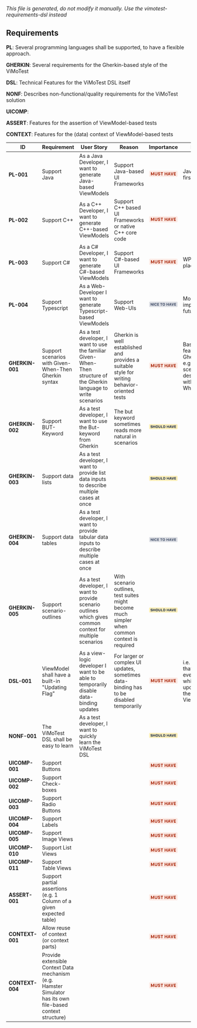 _This file is generated, do not modify it manually. Use the vimotest-requirements-dsl instead_

## Requirements

**PL**: Several programming languages shall be supported, to have a flexible approach.

**GHERKIN**: Several requirements for the Gherkin-based style of the ViMoTest

**DSL**: Technical Features for the ViMoTest DSL itself

**NONF**: Describes non-functional/quality requirements for the ViMoTest solution

**UICOMP**:

**ASSERT**: Features for the assertion of ViewModel-based tests

**CONTEXT**: Features for the (data) context of ViewModel-based tests


| ID | Requirement | User Story | Reason | Importance | Notes |
|----|-------------|------------|--------|------------|-------|
| **PL-001** | Support Java | As a Java Developer, I want to generate Java-based ViewModels | Support Java-based UI Frameworks | ![MUST HAVE](https://github.com/vimotest/vimotest.github.io/raw/main/images//req_importance_musthave.png) | JavaFX in first place |
| **PL-002** | Support C++ | As a C++ Developer, I want to generate C++-based ViewModels | Support C++ based UI Frameworks or native C++ core code | ![MUST HAVE](https://github.com/vimotest/vimotest.github.io/raw/main/images//req_importance_musthave.png) |  |
| **PL-003** | Support C# | As a C# Developer, I want to generate C#-based ViewModels | Support C#-based UI Frameworks | ![MUST HAVE](https://github.com/vimotest/vimotest.github.io/raw/main/images//req_importance_musthave.png) | WPF in first place |
| **PL-004** | Support Typescript | As a Web-Developer I want to generate Typescript-based ViewModels | Support Web-UIs | ![NICE TO HAVE](https://github.com/vimotest/vimotest.github.io/raw/main/images//req_importance_nicetohave.png) | More important in future |
| **GHERKIN-001** | Support scenarios with Given-When-Then Gherkin syntax | As a test developer, I want to use the familiar Given-When-Then structure of the Gherkin language to write scenarios | Gherkin is well established and provides a suitable style for writing behavior-oriented tests | ![MUST HAVE](https://github.com/vimotest/vimotest.github.io/raw/main/images//req_importance_musthave.png) | Base feature of Gherking, e.g. scenario descriptions with Given-When-Then |
| **GHERKIN-002** | Support BUT-Keyword | As a test developer, I want to use the But-keyword from Gherkin | The but keyword sometimes reads more natural in scenarios | ![SHOULD HAVE](https://github.com/vimotest/vimotest.github.io/raw/main/images//req_importance_shouldhave.png) |  |
| **GHERKIN-003** | Support data lists | As a test developer, I want to provide list data inputs to describe multiple cases at once |  | ![SHOULD HAVE](https://github.com/vimotest/vimotest.github.io/raw/main/images//req_importance_shouldhave.png) |  |
| **GHERKIN-004** | Support data tables | As a test developer, I want to provide tabular data inputs to describe multiple cases at once |  | ![NICE TO HAVE](https://github.com/vimotest/vimotest.github.io/raw/main/images//req_importance_nicetohave.png) |  |
| **GHERKIN-005** | Support scenario-outlines | As a test developer, I want to provide scenario outlines which gives common context for multiple scenarios | With scenario outlines, test suites might become much simpler when common context is required | ![SHOULD HAVE](https://github.com/vimotest/vimotest.github.io/raw/main/images//req_importance_shouldhave.png) |  |
| **DSL-001** | ViewModel shall have a built-in "Updating Flag" | As a view-logic developer I want to be able to temporarily disable data-binding updates | For larger or complex UI updates, sometimes data-binding has to be disabled temporarily | ![MUST HAVE](https://github.com/vimotest/vimotest.github.io/raw/main/images//req_importance_musthave.png) | i.e. to avoid that UIs fire events while larger updates of the ViewModel |
| **NONF-001** | The ViMoTest DSL shall be easy to learn | As a test developer, I want to quickly learn the ViMoTest DSL |  | ![SHOULD HAVE](https://github.com/vimotest/vimotest.github.io/raw/main/images//req_importance_shouldhave.png) |  |
| **UICOMP-001** | Support Buttons |  |  | ![MUST HAVE](https://github.com/vimotest/vimotest.github.io/raw/main/images//req_importance_musthave.png) |  |
| **UICOMP-002** | Support Check-boxes |  |  | ![MUST HAVE](https://github.com/vimotest/vimotest.github.io/raw/main/images//req_importance_musthave.png) |  |
| **UICOMP-003** | Support Radio Buttons |  |  | ![MUST HAVE](https://github.com/vimotest/vimotest.github.io/raw/main/images//req_importance_musthave.png) |  |
| **UICOMP-004** | Support Labels |  |  | ![MUST HAVE](https://github.com/vimotest/vimotest.github.io/raw/main/images//req_importance_musthave.png) |  |
| **UICOMP-005** | Support Image Views |  |  | ![MUST HAVE](https://github.com/vimotest/vimotest.github.io/raw/main/images//req_importance_musthave.png) |  |
| **UICOMP-010** | Support List Views |  |  | ![MUST HAVE](https://github.com/vimotest/vimotest.github.io/raw/main/images//req_importance_musthave.png) |  |
| **UICOMP-011** | Support Table Views |  |  | ![MUST HAVE](https://github.com/vimotest/vimotest.github.io/raw/main/images//req_importance_musthave.png) |  |
| **ASSERT-001** | Support partial assertions (e.g. 1 Column of a given expected table) |  |  | ![MUST HAVE](https://github.com/vimotest/vimotest.github.io/raw/main/images//req_importance_musthave.png) |  |
| **CONTEXT-001** | Allow reuse of context (or context parts) |  |  | ![MUST HAVE](https://github.com/vimotest/vimotest.github.io/raw/main/images//req_importance_musthave.png) |  |
| **CONTEXT-004** | Provide extensible Context Data mechanism (e.g. Hamster Simulator has its own file-based context structure) |  |  | ![MUST HAVE](https://github.com/vimotest/vimotest.github.io/raw/main/images//req_importance_musthave.png) |  |
